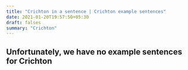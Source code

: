 ```yaml
---
title: "Crichton in a sentence | Crichton example sentences"
date: 2021-01-20T19:57:50+05:30
draft: falses
summary: "Crichton"
---
```

## Unfortunately, we have no example sentences for Crichton                 
